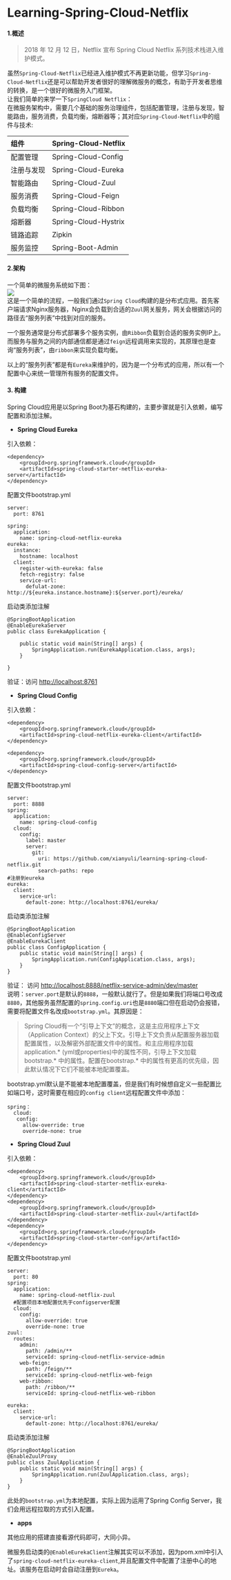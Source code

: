 # Learning-Spring-Cloud-Netflix
#### 1.概述
> 2018 年 12 月 12 日，Netflix 宣布 Spring Cloud Netflix 系列技术栈进入维护模式。  

虽然`Spring-Cloud-Netflix`已经进入维护模式不再更新功能，但学习`Spring-Cloud-Netflix`还是可以帮助开发者很好的理解微服务的概念，有助于开发者思维的转换，是一个很好的微服务入门框架。  
让我们简单的来学一下`SpringCloud Netflix`：  
在微服务架构中，需要几个基础的服务治理组件，包括配置管理，注册与发现，智能路由，服务消费，负载均衡，熔断器等；其对应`Spring-Cloud-Netflix`中的组件与技术:  

| 组件 | Spring-Cloud-Netflix |
| :------ | :------ |
| 配置管理   | Spring-Cloud-Config  |
| 注册与发现 | Spring-Cloud-Eureka  |
| 智能路由   | Spring-Cloud-Zuul    |
| 服务消费   | Spring-Cloud-Feign   |
| 负载均衡   | Spring-Cloud-Ribbon  |
| 熔断器     | Spring-Cloud-Hystrix |
| 链路追踪   | Zipkin |
| 服务监控   | Spring-Boot-Admin |


#### 2.架构
一个简单的微服务系统如下图：  
![](https://github.com/xianyuli/learning-spring-cloud-netflix/blob/master/screenshots/springcloudnetflix.png)  
这是一个简单的流程，一般我们通过`Spring Cloud`构建的是分布式应用。首先客户端请求Nginx服务器，Nginx会负载到合适的`Zuul`网关服务，网关会根据访问的路径去“服务列表”中找到对应的服务。

一个服务通常是分布式部署多个服务实例，由`Ribbon`负载到合适的服务实例IP上。而服务与服务之间的内部通信都是通过`feign`远程调用来实现的，其原理也是查询“服务列表”，由`ribbon`来实现负载均衡。

以上的“服务列表”都是有`Eureka`来维护的，因为是一个分布式的应用，所以有一个配置中心来统一管理所有服务的配置文件。  

#### 3. 构建
Spring Cloud应用是以Spring Boot为基石构建的，主要步骤就是引入依赖，编写配置和添加注解。
- **Spring Cloud Eureka**  

引入依赖：
```
<dependency>
    <groupId>org.springframework.cloud</groupId>
    <artifactId>spring-cloud-starter-netflix-eureka-server</artifactId>
</dependency>
```
配置文件bootstrap.yml
```
server:
  port: 8761

spring:
  application:
    name: spring-cloud-netflix-eureka
eureka:
  instance:
    hostname: localhost
  client:
    register-with-eureka: false
    fetch-registry: false
    service-url:
      defulat-zone: http://${eureka.instance.hostname}:${server.port}/eureka/
```
启动类添加注解
```
@SpringBootApplication
@EnableEurekaServer
public class EurekaApplication {

    public static void main(String[] args) {
        SpringApplication.run(EurekaApplication.class, args);
    }

}
```
验证：访问 [http://localhost:8761](http://localhost:8761)
- **Spring Cloud Config**

引入依赖：
```
<dependency>
    <groupId>org.springframework.cloud</groupId>
    <artifactId>spring-cloud-netflix-eureka-client</artifactId>
</dependency>

<dependency>
    <groupId>org.springframework.cloud</groupId>
    <artifactId>spring-cloud-config-server</artifactId>
</dependency>
```
配置文件bootstrap.yml
```
server:
  port: 8888
spring:
  application:
    name: spring-cloud-config
  cloud:
    config:
      label: master
      server:
        git:
          uri: https://github.com/xianyuli/learning-spring-cloud-netflix.git
          search-paths: repo
#注册到eureka          
eureka:
  client:
    service-url:
      default-zone: http://localhost:8761/eureka/
```
启动类添加注解
```
@SpringBootApplication
@EnableConfigServer
@EnableEurekaClient
public class ConfigApplication {
    public static void main(String[] args) {
        SpringApplication.run(ConfigApplication.class, args);
    }
}
```
验证：  访问 [http://localhost:8888/netflix-service-admin/dev/master](http://localhost:8888/netflix-service-admin/dev/master)  
说明：`server.port`是默认的`8888`，一般默认就行了。但是如果我们将端口号改成`8880`，其他服务虽然配置的`spring.config.uri`也是`8880`端口但在启动仍会报错，需要将配置文件名改成`bootstrap.yml`。其原因是：
> Spring Cloud有一个“引导上下文”的概念，这是主应用程序上下文（Application Context）的父上下文。引导上下文负责从配置服务器加载配置属性，以及解密外部配置文件中的属性。和主应用程序加载application.* (yml或properties)中的属性不同，引导上下文加载bootstrap.* 中的属性。配置在bootstrap.* 中的属性有更高的优先级，因此默认情况下它们不能被本地配置覆盖。  

 bootstrap.yml默认是不能被本地配置覆盖，但是我们有时候想自定义一些配置比如端口号，这时需要在相应的`config client`远程配置文件中添加：
 ```
 spring：
   cloud:
    config:
      allow-override: true
      override-none: true
 ```

- **Spring Cloud Zuul**  

引入依赖：
```
<dependency>
    <groupId>org.springframework.cloud</groupId>
    <artifactId>spring-cloud-starter-netflix-eureka-client</artifactId>
</dependency>
<dependency>
    <groupId>org.springframework.cloud</groupId>
    <artifactId>spring-cloud-starter-netflix-zuul</artifactId>
</dependency>
<dependency>
    <groupId>org.springframework.cloud</groupId>
    <artifactId>spring-cloud-starter-config</artifactId>
</dependency>
```
配置文件bootstrap.yml
```
server:
  port: 80
spring:
  application:
    name: spring-cloud-netflix-zuul
  #配置项目本地配置优先于configserver配置
  cloud:
    config:
      allow-override: true
      override-none: true
zuul:
  routes:
    admin:
      path: /admin/**
      serviceId: spring-cloud-netflix-service-admin
    web-feign:
      path: /feign/**
      serviceId: spring-cloud-netflix-web-feign
    web-ribbon:
      path: /ribbon/**
      serviceId: spring-cloud-netflix-web-ribbon

eureka:
  client:
    service-url:
      default-zone: http://localhost:8761/eureka/
```
启动类添加注解
```
@SpringBootApplication
@EnableZuulProxy
public class ZuulApplication {
    public static void main(String[] args) {
        SpringApplication.run(ZuulApplication.class, args);
    }
}
```
此处的`bootstrap.yml`为本地配置，实际上因为运用了Spring Config Server，我们会用远程拉取的方式引入配置。
- **apps**

其他应用的搭建直接看源代码即可，大同小异。

微服务启动类的`@EnableEurekaClient`注解其实可以不添加，因为pom.xml中引入了`spring-cloud-netflix-eureka-client`,并且配置文件中配置了注册中心的地址。该服务在启动时会自动注册到`Eureka`。 